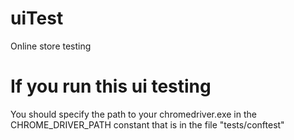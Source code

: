# uiTest
Online store testing

# If you run this ui testing
You should specify the path to your chromedriver.exe in the CHROME_DRIVER_PATH constant that is in the file "tests/conftest"
